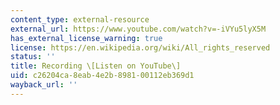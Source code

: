 ```yaml
---
content_type: external-resource
external_url: https://www.youtube.com/watch?v=-iVYu5lyX5M
has_external_license_warning: true
license: https://en.wikipedia.org/wiki/All_rights_reserved
status: ''
title: Recording \[Listen on YouTube\]
uid: c26204ca-8eab-4e2b-8981-00112eb369d1
wayback_url: ''
---
```

